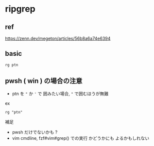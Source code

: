 
# ripgrep


## ref

https://zenn.dev/megeton/articles/56b8a6a74e6394


## basic

```
rg ptn
```


## pwsh ( win ) の場合の注意

- ptn を `"` か `'` で 囲みたい場合, `"` で囲むほうが無難

ex

```
rg "ptn"
```

補足

- pwsh だけでないかも ?
- vim cmdline, fzf#vim#grep() での実行 かどうかにも よるかもしれない


